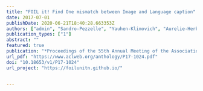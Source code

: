```yaml
---
title: "FOIL it! Find One mismatch between Image and Language caption"
date: 2017-07-01
publishDate: 2020-06-21T18:40:28.663353Z
authors: ["admin", "Sandro-Pezzelle", "Yauhen-Klimovich", "Aurelie-Herbelot", "Moin-Nabi", "Enver-Sangineto", "Raffaella-Bernardi"]
publication_types: ["1"]
abstract: ""
featured: true
publication: "*Proceedings of the 55th Annual Meeting of the Association for Computational Linguistics (ACL) (Volume 1: Long Papers)*"
url_pdf: "https://www.aclweb.org/anthology/P17-1024.pdf"
doi: "10.18653/v1/P17-1024"
url_project: "https://foilunitn.github.io/"


---
```


